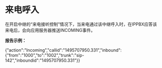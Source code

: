 # 来电呼入

在开启中继的“来电接听控制”情况下，当来电通过该中继呼入时，在IPPBX应答该来电后，会向应用服务器推送INCOMING事件。

**报告示例：**

{"action":"Incoming","callid":"1495707950.331","inbound":{"from":"1000","to":"1002","trunk":"sip-142","inboundid":"1495707950.331"}}

